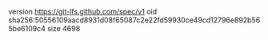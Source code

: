 version https://git-lfs.github.com/spec/v1
oid sha256:50556109aacd8931d08f65087c2e22fd59930ce49cd12796e892b565be6109c4
size 4698
